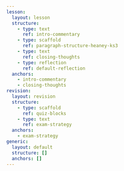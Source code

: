 ```yaml
---
lesson:
  layout: lesson
  structure:
    - type: text
      ref: intro-commentary
    - type: scaffold
      ref: paragraph-structure-heaney-ks3
    - type: text
      ref: closing-thoughts
    - type: reflection
      ref: default-reflection
  anchors:
    - intro-commentary
    - closing-thoughts
revision:
  layout: revision
  structure:
    - type: scaffold
      ref: quiz-blocks
    - type: text
      ref: exam-strategy
  anchors:
    - exam-strategy
generic:
  layout: default
  structure: []
  anchors: []
---
```


<!-- intro-commentary -->

<!-- paragraph-structure-heaney-ks3 -->

<!-- closing-thoughts -->

<!-- default-reflection -->

